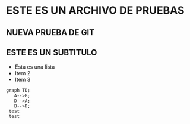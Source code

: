 # ESTE ES UN ARCHIVO DE PRUEBAS

## NUEVA PRUEBA DE GIT

## ESTE ES UN SUBTITULO
 - Esta es una lista
 - Item 2
 - Item 3

 ```mermaid
 graph TD;
    A-->B;
    D-->A;
    B-->D;
  test
  test
```
